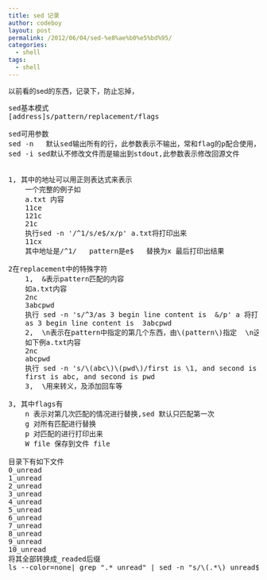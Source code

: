 ```yaml
---
title: sed 记录
author: codeboy
layout: post
permalink: /2012/06/04/sed-%e8%ae%b0%e5%bd%95/
categories:
  - shell
tags:
  - shell
---
```

以前看的sed的东西，记录下，防止忘掉，  
<!--more-->

<pre>sed基本模式
[address]s/pattern/replacement/flags

sed可用参数
sed -n   默认sed输出所有的行，此参数表示不输出，常和flag的p配合使用，如   sed -n s/a//p x.txt 表示将x.txt中的所有出现a的行换成b并输出
sed -i sed默认不修改文件而是输出到stdout,此参数表示修改回源文件


1, 其中的地址可以用正则表达式来表示
    一个完整的例子如
    a.txt 内容
    11ce
    121c
    21c
    执行sed -n '/^1/s/e$/x/p' a.txt将打印出来  
    11cx
    其中地址是/^1/   pattern是e$   替换为x 最后打印出结果

2在replacement中的特殊字符
    1,  &#038;表示pattern匹配的内容
    如a.txt内容
    2nc
    3abcpwd
    执行 sed -n 's/^3/as 3 begin line content is  &#038;/p' a 将打印出
    as 3 begin line content is  3abcpwd
    2,  \n表示在pattern中指定的第几个东西，由\(pattern\)指定  \n这个n数字以1开头，
    如下例a.txt内容
    2nc
    abcpwd
    执行 sed -n 's/\(abc\)\(pwd\)/first is \1, and second is \2/p' a  将打印出
    first is abc, and second is pwd
    3,  \用来转义，及添加回车等

3, 其中flags有
    n 表示对第几次匹配的情况进行替换,sed 默认只匹配第一次
    g 对所有匹配进行替换
    p 对匹配的进行打印出来
    W file 保存到文件 file

目录下有如下文件
0_unread
1_unread
2_unread
3_unread
4_unread
5_unread
6_unread
7_unread
8_unread
9_unread
10_unread
将其全部转换成_readed后缀
ls --color=none| grep ".*_unread" | sed -n "s/\(.*\)_unread$/mv \0 \1_readed/p" | /bin/bash
</pre>